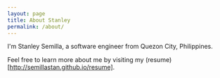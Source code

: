 ```yaml
---
layout: page
title: About Stanley
permalink: /about/
---
```


I'm Stanley Semilla, a software engineer from Quezon City, Philippines.

Feel free to learn more about me by visiting my (resume)[http://semillastan.github.io/resume].
